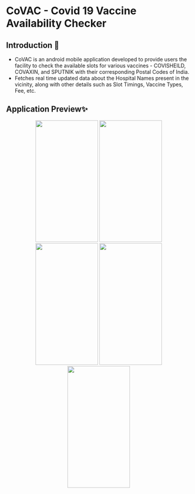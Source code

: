 # CoVAC - Covid 19 Vaccine Availability Checker

## Introduction 📌
- CoVAC is an android mobile application developed to provide users the facility to check the available slots for various vaccines - COVISHEILD, COVAXIN, and SPUTNIK with their corresponding Postal Codes of India. 
- Fetches real time updated data about the Hospital Names present in the vicinity, along with other details such as Slot Timings, Vaccine Types, Fee, etc.

## Application Preview✨
<p align="center">
  <img width="170" height="330" src="https://user-images.githubusercontent.com/59761275/138751886-2b1cd61c-77c7-4923-80e9-5d143a385fac.png"/>
  <img width="170" height="330" src="https://user-images.githubusercontent.com/59761275/138753035-8f94887c-e0be-42dd-b43d-22b00f6d73a2.png"/>
  <img width="170" height="330" src="https://user-images.githubusercontent.com/59761275/138753268-cfa19047-bc37-45d1-accf-adb78de6453e.png"/>
  <img width="170" height="330" src="https://user-images.githubusercontent.com/59761275/138753375-90986ee4-3476-4981-b448-3d74a97a0300.png"/>
  <img width="170" height="330" src="https://user-images.githubusercontent.com/59761275/138753526-c7d6d80b-74c2-4c57-a983-a6c2bbfa52e9.png"/>

  
